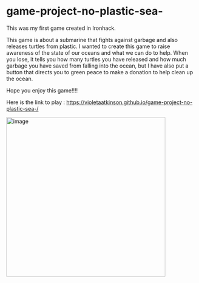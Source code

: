 # game-project-no-plastic-sea-

This was my first game created in Ironhack.


This game is about a submarine that fights against garbage and also releases turtles from plastic. 
I wanted to create this game to raise awareness of the state of our oceans and what we can do to help.
When you lose, it tells you how many turtles you have released and how much garbage you have saved from falling into the ocean, 
but I have also put a button that directs you to green peace to make a donation to help clean up the ocean. 

Hope you enjoy this game!!!!

Here is the link to play : https://violetaatkinson.github.io/game-project-no-plastic-sea-/

<img width="419" alt="image" src="https://user-images.githubusercontent.com/58277625/176998342-72551939-e12d-494c-94a9-aeca1206f5fd.png">


